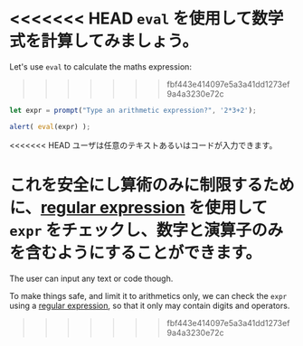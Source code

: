 <<<<<<< HEAD
`eval` を使用して数学式を計算してみましょう。
=======
Let's use `eval` to calculate the maths expression:
>>>>>>> fbf443e414097e5a3a41dd1273ef9a4a3230e72c

```js demo run
let expr = prompt("Type an arithmetic expression?", '2*3+2');

alert( eval(expr) );
```

<<<<<<< HEAD
ユーザは任意のテキストあるいはコードが入力できます。

これを安全にし算術のみに制限するために、[regular expression](info:regular-expressions) を使用して `expr` をチェックし、数字と演算子のみを含むようにすることができます。
=======
The user can input any text or code though.

To make things safe, and limit it to arithmetics only, we can check the `expr` using a [regular expression](info:regular-expressions), so that it only may contain digits and operators.
>>>>>>> fbf443e414097e5a3a41dd1273ef9a4a3230e72c
